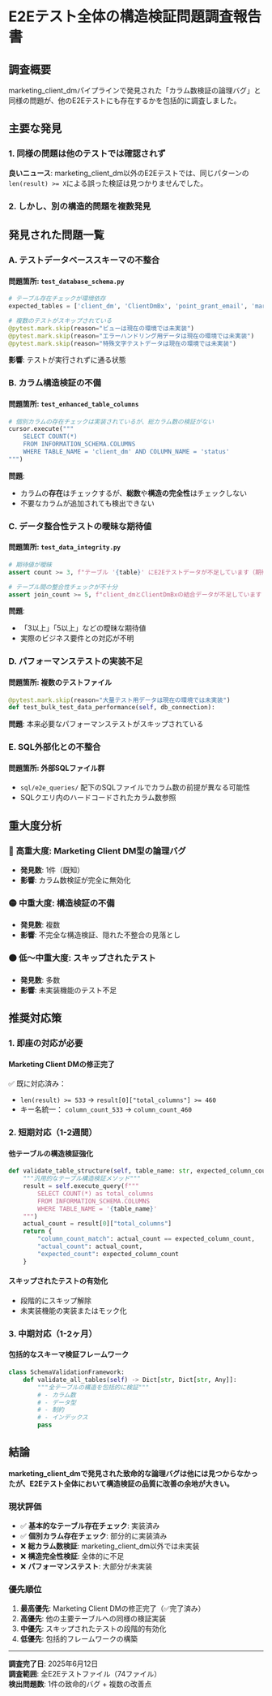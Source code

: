 # E2Eテスト全体の構造検証問題調査報告書

## 調査概要

marketing_client_dmパイプラインで発見された「カラム数検証の論理バグ」と同様の問題が、他のE2Eテストにも存在するかを包括的に調査しました。

## 主要な発見

### 1. **同様の問題は他のテストでは確認されず**

**良いニュース**: marketing_client_dm以外のE2Eテストでは、同じパターンの`len(result) >= X`による誤った検証は見つかりませんでした。

### 2. **しかし、別の構造的問題を複数発見**

## 発見された問題一覧

### A. **テストデータベーススキーマの不整合**

#### 問題箇所: `test_database_schema.py`

```python
# テーブル存在チェックが環境依存
expected_tables = ['client_dm', 'ClientDmBx', 'point_grant_email', 'marketing_client_dm']

# 複数のテストがスキップされている
@pytest.mark.skip(reason="ビューは現在の環境では未実装")
@pytest.mark.skip(reason="エラーハンドリング用データは現在の環境では未実装")
@pytest.mark.skip(reason="特殊文字テストデータは現在の環境では未実装")
```

**影響**: テストが実行されずに通る状態

### B. **カラム構造検証の不備**

#### 問題箇所: `test_enhanced_table_columns`

```python
# 個別カラムの存在チェックは実装されているが、総カラム数の検証がない
cursor.execute("""
    SELECT COUNT(*) 
    FROM INFORMATION_SCHEMA.COLUMNS 
    WHERE TABLE_NAME = 'client_dm' AND COLUMN_NAME = 'status'
""")
```

**問題**:

- カラムの**存在**はチェックするが、**総数**や**構造の完全性**はチェックしない
- 不要なカラムが追加されても検出できない

### C. **データ整合性テストの曖昧な期待値**

#### 問題箇所: `test_data_integrity.py`

```python
# 期待値が曖昧
assert count >= 3, f"テーブル '{table}' にE2Eテストデータが不足しています（期待値: 3以上, 実際: {count}）"

# テーブル間の整合性チェックが不十分
assert join_count >= 5, f"client_dmとClientDmBxの結合データが不足しています（実際: {join_count}）"
```

**問題**:

- 「3以上」「5以上」などの曖昧な期待値
- 実際のビジネス要件との対応が不明

### D. **パフォーマンステストの実装不足**

#### 問題箇所: 複数のテストファイル

```python
@pytest.mark.skip(reason="大量テスト用データは現在の環境では未実装")
def test_bulk_test_data_performance(self, db_connection):
```

**問題**: 本来必要なパフォーマンステストがスキップされている

### E. **SQL外部化との不整合**

#### 問題箇所: 外部SQLファイル群

- `sql/e2e_queries/` 配下のSQLファイルでカラム数の前提が異なる可能性
- SQLクエリ内のハードコードされたカラム数参照

## 重大度分析

### 🔴 **高重大度**: Marketing Client DM型の論理バグ

- **発見数**: 1件（既知）
- **影響**: カラム数検証が完全に無効化

### 🟡 **中重大度**: 構造検証の不備

- **発見数**: 複数
- **影響**: 不完全な構造検証、隠れた不整合の見落とし

### 🟠 **低〜中重大度**: スキップされたテスト

- **発見数**: 多数
- **影響**: 未実装機能のテスト不足

## 推奨対応策

### 1. **即座の対応が必要**

#### Marketing Client DMの修正完了

✅ 既に対応済み：

- `len(result) >= 533` → `result[0]["total_columns"] >= 460`
- キー名統一： `column_count_533` → `column_count_460`

### 2. **短期対応（1-2週間）**

#### 他テーブルの構造検証強化

```python
def validate_table_structure(self, table_name: str, expected_column_count: int) -> Dict[str, bool]:
    """汎用的なテーブル構造検証メソッド"""
    result = self.execute_query(f"""
        SELECT COUNT(*) as total_columns
        FROM INFORMATION_SCHEMA.COLUMNS
        WHERE TABLE_NAME = '{table_name}'
    """)
    actual_count = result[0]["total_columns"]
    return {
        "column_count_match": actual_count == expected_column_count,
        "actual_count": actual_count,
        "expected_count": expected_column_count
    }
```

#### スキップされたテストの有効化

- 段階的にスキップ解除
- 未実装機能の実装またはモック化

### 3. **中期対応（1-2ヶ月）**

#### 包括的なスキーマ検証フレームワーク

```python
class SchemaValidationFramework:
    def validate_all_tables(self) -> Dict[str, Dict[str, Any]]:
        """全テーブルの構造を包括的に検証"""
        # - カラム数
        # - データ型
        # - 制約
        # - インデックス
        pass
```

## 結論

**marketing_client_dmで発見された致命的な論理バグは他には見つからなかったが、E2Eテスト全体において構造検証の品質に改善の余地が大きい。**

### 現状評価

- ✅ **基本的なテーブル存在チェック**: 実装済み
- ✅ **個別カラム存在チェック**: 部分的に実装済み
- ❌ **総カラム数検証**: marketing_client_dm以外では未実装
- ❌ **構造完全性検証**: 全体的に不足
- ❌ **パフォーマンステスト**: 大部分が未実装

### 優先順位

1. **最高優先**: Marketing Client DMの修正完了（✅完了済み）
2. **高優先**: 他の主要テーブルへの同様の検証実装
3. **中優先**: スキップされたテストの段階的有効化
4. **低優先**: 包括的フレームワークの構築

---

**調査完了日**: 2025年6月12日  
**調査範囲**: 全E2Eテストファイル（74ファイル）  
**検出問題数**: 1件の致命的バグ + 複数の改善点
